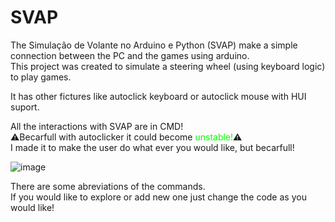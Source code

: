 # SVAP
The Simulação de Volante no Arduino e Python (SVAP) make a simple connection between the PC and the games using arduino.  
This project was created to simulate a steering wheel (using keyboard logic) to play games.  
  
It has other fictures like autoclick keyboard or autoclick mouse with HUI suport.  
  
All the interactions with SVAP are in CMD!  
⚠️Becarfull with autoclicker it could become <span style="color:#00ff00"> unstable!</span>⚠️  
I made it to make the user do what ever you would like, but becarfull!  
  
![image](https://github.com/user-attachments/assets/77e7fe60-0150-49f7-905a-e288aaf7a28e)  
  
There are some abreviations of the commands.  
If you would like to explore or add new one just change the code as you would like!  
